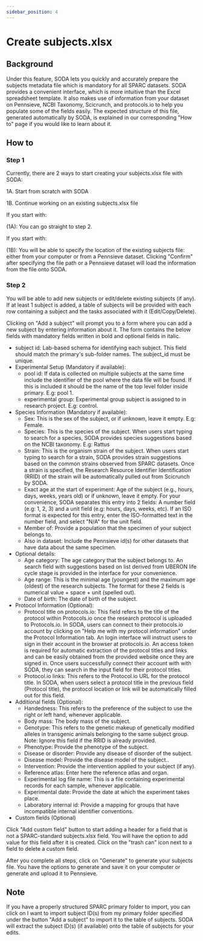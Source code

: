 ```yaml
---
sidebar_position: 4
---
```


# Create subjects.xlsx

## Background

Under this feature, SODA lets you quickly and accurately prepare the subjects metadata file which is mandatory for all SPARC datasets. SODA provides a convenient interface, which is more intuitive than the Excel spreadsheet template. It also makes use of information from your dataset on Pennsieve, NCBI Taxonomy, Scicrunch, and protocols.io to help you populate some of the fields easily. The expected structure of this file, generated automatically by SODA, is explained in our corresponding "How to" page if you would like to learn about it.

## How to

### Step 1

Currently, there are 2 ways to start creating your subjects.xlsx file with SODA:

1A. Start from scratch with SODA

1B. Continue working on an existing subjects.xlsx file

If you start with:

(1A): You can go straight to step 2.

If you start with:

(1B): You will be able to specify the location of the existing subjects file: either from your computer or from a Pennsieve dataset. Clicking "Confirm" after specifying the file path or a Pennsieve dataset will load the information from the file onto SODA.

### Step 2

You will be able to add new subjects or edit/delete existing subjects (if any). If at least 1 subject is added, a table of subjects will be provided with each row containing a subject and the tasks associated with it (Edit/Copy/Delete).

Clicking on "Add a subject" will prompt you to a form where you can add a new subject by entering information about it. The form contains the below fields with mandatory fields written in bold and optional fields in italic.

- subject id: Lab-based schema for identifying each subject. This field should match the primary's sub-folder names. The subject_id must be unique.
- Experimental Setup (Mandatory if available):
  - pool id: If data is collected on multiple subjects at the same time include the identifier of the pool where the data file will be found. If this is included it should be the name of the top level folder inside primary. E.g: pool 1.
  - experimental group: Experimental group subject is assigned to in research project. E.g: control.
- Species Information (Mandatory if available):
  - Sex: This is the sex of the subject, or if unknown, leave it empty. E.g: Female.
  - Species: This is the species of the subject. When users start typing to search for a species, SODA provides species suggestions based on the NCBI taxonomy. E.g: Rattus
  - Strain: This is the organism strain of the subject. When users start typing to search for a strain, SODA provides strain suggestions based on the common strains observed from SPARC datasets. Once a strain is specified, the Research Resource Identifier Identification (RRID) of the strain will be automatically pulled out from Scicrunch by SODA.
  - Exact age at the start of experiment: Age of the subject (e.g., hours, days, weeks, years old) or if unknown, leave it empty. For your convenience, SODA separates this entry into 2 fields: A number field (e.g: 1, 2, 3) and a unit field (e.g: hours, days, weeks, etc). If an ISO format is expected for this entry, enter the ISO-formatted text in the number field, and select "N/A" for the unit field.
  - Member of: Provide a population that the specimen of your subject belongs to.
  - Also in dataset: Include the Pennsieve id(s) for other datasets that have data about the same specimen.
- Optional details:
  - Age category: The age category that the subject belongs to. An search field with suggestions based on list derived from UBERON life cycle stage is provided in the interface for your convenience.
  - Age range: This is the minimal age (youngest) and the maximum age (oldest) of the research subjects. The format for these 2 fields is numerical value + space + unit (spelled out).
  - Date of birth: The date of birth of the subject.
- Protocol Information (Optional):
  - Protocol title on protocols.io: This field refers to the title of the protocol within Protocols.io once the research protocol is uploaded to Protocols.io. In SODA, users can connect to their protocols.io account by clicking on "Help me with my protocol information" under the Protocol Information tab. An login interface will instruct users to sign in their account in the browser at protocols.io. An access token is required for automatic extraction of the protocol titles and links and can be easily obtained from the provided website once they are signed in. Once users successfully connect their account with with SODA, they can search in the input field for their protocol titles.
  - Protocol.io links: This refers to the Protocol.io URL for the protocol title. In SODA, when users select a protocol title in the previous field (Protocol title), the protocol location or link will be automatically filled out for this field.
- Additional fields (Optional):
  - Handedness: This refers to the preference of the subject to use the right or left hand, whenever applicable.
  - Body mass: The body mass of the subject.
  - Genotype: This refers to the genetic makeup of genetically modified alleles in transgenic animals belonging to the same subject group. Note: Ignore this field if the RRID is already provided.
  - Phenotype: Provide the phenotype of the subject.
  - Disease or disorder: Provide any disease of disorder of the subject.
  - Disease model: Provide the disease model of the subject..
  - Intervention: Provide the intervention applied to your subject (if any).
  - Reference atlas: Enter here the reference atlas and organ.
  - Experimental log file name: This is a file containing experimental records for each sample, whenever applicable.
  - Experimental date: Provide the date at which the experiment takes place.
  - Laboratory internal id: Provide a mapping for groups that have incompatible internal identifier conventions.
- Custom fields (Optional)

Click "Add custom field" button to start adding a header for a field that is not a SPARC-standard subjects.xlsx field. You will have the option to add value for this field after it is created. Click on the "trash can" icon next to a field to delete a custom field.

After you complete all steps, click on "Generate" to generate your subjects file. You have the options to generate and save it on your computer or generate and upload it to Pennsieve.

## Note

If you have a properly structured SPARC primary folder to import, you can click on I want to import subject ID(s) from my primary folder specified under the button "Add a subject" to import it to the table of subjects. SODA will extract the subject ID(s) (if available) onto the table of subjects for your edits.
